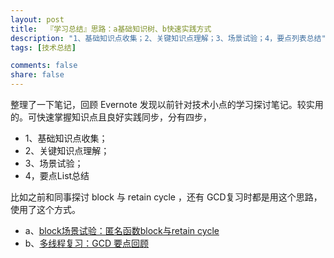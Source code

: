 ```yaml
---
layout: post
title:  『学习总结』思路：a基础知识树、b快速实践方式
description: "1、基础知识点收集；2、关键知识点理解；3、场景试验；4，要点列表总结"
tags: [技术总结]

comments: false
share: false
---
```


整理了一下笔记，回顾 Evernote 发现以前针对技术小点的学习探讨笔记。较实用的。可快速掌握知识点且良好实践同步，分有四步，

* 1、基础知识点收集；
* 2、关键知识点理解；
* 3、场景试验；
* 4，要点List总结

比如之前和同事探讨 block 与 retain cycle ，还有 GCD复习时都是用这个思路，使用了这个方式。
* a、[block场景试验：匿名函数block与retain cycle](https://www.evernote.com/l/AG5VNoZAikZB9JURWgasfkp5GJAbnSknTdk)
* b、[多线程复习：GCD 要点回顾](https://www.evernote.com/l/AG6sMxcdwe5EAq3kTNBJPAb7jN2gPtWsAvg)
 